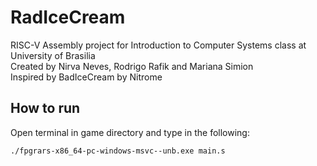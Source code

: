 # RadIceCream
RISC-V Assembly project for Introduction to Computer Systems class at University of Brasilia  
Created by Nirva Neves, Rodrigo Rafik and Mariana Simion  
Inspired by BadIceCream by Nitrome  

## How to run
Open terminal in game directory and type in the following:
```
./fpgrars-x86_64-pc-windows-msvc--unb.exe main.s
```
